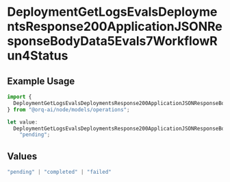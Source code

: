 # DeploymentGetLogsEvalsDeploymentsResponse200ApplicationJSONResponseBodyData5Evals7WorkflowRun4Status

## Example Usage

```typescript
import {
  DeploymentGetLogsEvalsDeploymentsResponse200ApplicationJSONResponseBodyData5Evals7WorkflowRun4Status,
} from "@orq-ai/node/models/operations";

let value:
  DeploymentGetLogsEvalsDeploymentsResponse200ApplicationJSONResponseBodyData5Evals7WorkflowRun4Status =
    "pending";
```

## Values

```typescript
"pending" | "completed" | "failed"
```